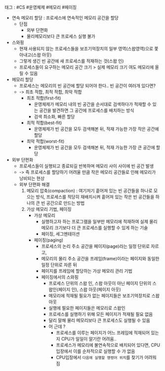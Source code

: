 태그 : #CS #운영체제 #메모리 #페이징

- 연속 메모리 할당 : 프로세스에 연속적인 메모리 공간을 할당
	- 단점 
		- 외부 단편화
		- 물리메모리보다 큰 프로세스 실행 불가
- 스와핑
	- 현재 사용되지 않는 프로세스들을 보조기억장치의 일부 영역(스왑영역)으로 쫓아내고(스왑 아웃)
	- 그렇게 생긴 빈 공간에 새 프로세스를 적재하는 것(스왑 인)
	- 프로세스들이 요구하는 메모리 공간 크기 > 실제 메모리 크기 여도 메모리에 올릴 수 있음 
- 메모리 할당
	- 프로세스는 메모리의 빈 공간에 할당 되어야 한다.. 빈 공간이 여러개 있다면?
	- -> 최초 적합, 최적 적합, 최악 적합
		- 최초 적합(first-fit)
			- 운영체제가 메모리 내의 빈 공간을 순서대로 검색하다가 적재할 수 있는 공간을 발견하면 그 공간에 프로세스를 배치하는 방식
			- 검색 최소화, 빠른 할당
		- 최적 적합(best-fit)
			- 운영체제가 빈 공간을 모두 검색해본 뒤, 적재 가능한 가장 작은 공간에 할당
		- 최악 적합(worst-fit)
			- 운영체제가 빈 공간을 모두 검색해본 뒤, 적재 가능한 가장 큰 공간에 할당
- 외부 단편화
	- 프로세스들이 실행되고 종료되길 반복하며 메모리 사이 사이에 빈 공간 발생
	- -> 즉 프로세스를 할당하기 어려울 만큼 작은 메모리 공간들로 인해 메모리가 낭비되는 현상
	- 외부 단편화 해결 
		1. 메모리 압축(compaction) : 여기저기 흩어져 있는 빈 공간들을 하나로 모으는 방식, 프로세스를 적당히 재배치시켜 흩어져 있는 작은 빈 공간들을 하나의 큰 빈 공간으로 만드는 방법
		2. 가상 메모리 기법, 페이징
			- 가상 메모리
				- 실행하고자 하는 프로그램을 일부만 메모리에 적재하여 실제 물리 메모리 크기보다 더 큰 프로세스를 실행할 수 있게 하는 기술
				- 페이징, 세그멘테이션
			-  페이징(paging)
				- 프로세스의 논리 주소 공간을 페이지(page)라는 일정 단위로 자르고,
				- 메모리의 물리 주소 공간을 프레임(frame)이라는 페이지와 동일한 일정 단위로 자른 뒤 
				- 페이지를 프레임에 할당하는 가상 메모리 관리 기법
				- 페이징에서의 스와핑
					- 프로세스 단위의 스왑 인, 스왑 아웃이 아닌 페이지 단위의 스왑인(페이지 인), 스왑 아웃(페이지 아웃)
					- 메모리에 적재될 필요가 없는 페이지들은 보조기억장치로 스왑 아웃
					- 실행에 필요한 페이지들은 메모리로 스왑인
					- 프로세스를 실행하기 위해 모든 페이지가 적재될 필요 없음
					- 달리 말해 물리 메모리보다 큰 프로세스도 실행될 수 있음
					- 어 근데 ? 
						- 프로세스를 이루는 페이지가 어느 프레임에 적재되어 있는지 CPU가 일일이 알기란 어려움..
						- 프로세스가 메모리에 불연속적으로 배치되어 있다면, CPU 입장에서 이를 순차적으로 실행할 수 가 없음
						- CPU입장에서 `다음에 실행할 명령어 위치`를 찾기가 어려워짐